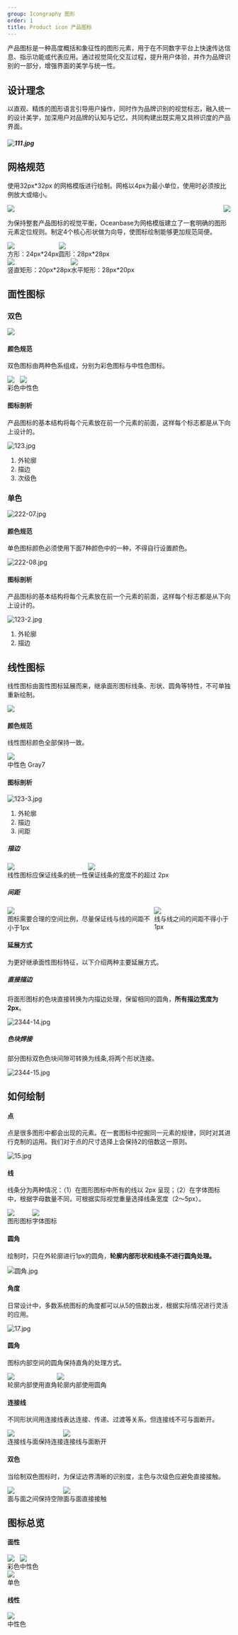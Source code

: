 ```yaml
---
group: Icongraphy 图形
order: 1
title: Product icon 产品图标
---
```


产品图标是一种高度概括和象征性的图形元素，用于在不同数字平台上快速传达信息、指示功能或代表应用。通过视觉简化交互过程，提升用户体验，并作为品牌识别的一部分，增强界面的美学与统一性。

## 设计理念

以直观、精炼的图形语言引导用户操作，同时作为品牌识别的视觉标志，融入统一的设计美学，加深用户对品牌的认知与记忆，共同构建出既实用又具辨识度的产品界面。

##### ![111.jpg](https://mdn.alipayobjects.com/oceanbase_design/afts/img/UpAFSpSwXqEAAAAAAAAAAAAADv3-AQBr/original)

## 网格规范

使用32px\*32px 的网格模版进行绘制。网格以4px为最小单位，使用时必须按比例放大或缩小。

<div style="display: flex; justify-content: space-between">
  <div>
    <img src="https://mdn.alipayobjects.com/oceanbase_design/afts/img/qFlcTJvbsL0AAAAAAAAAAAAADv3-AQBr/original" />
  </div>
  <div>
    <img src="https://mdn.alipayobjects.com/oceanbase_design/afts/img/1oVBSo1ZkZYAAAAAAAAAAAAADv3-AQBr/original" />
  </div>
</div>

为保持整套产品图标的视觉平衡，Oceanbase为网格模版建立了一套明确的图形元素定位规则。制定4个核心形状做为向导，使图标绘制能够更加规范简便。

<div style="display: flex">
  <div>
    <img src="https://mdn.alipayobjects.com/oceanbase_design/afts/img/IAw4R4Tl69sAAAAAAAAAAAAADv3-AQBr/original" />
    <div class="image-description-center">方形：24px*24px</div>
  </div>
  <div>
    <img src="https://mdn.alipayobjects.com/oceanbase_design/afts/img/NDu6T7VSQQwAAAAAAAAAAAAADv3-AQBr/original" />
    <div class="image-description-center">圆形：28px*28px</div>
  </div>
</div>

<div style="display: flex">
  <div>
    <img src="https://mdn.alipayobjects.com/oceanbase_design/afts/img/KLtyRYYHYBAAAAAAAAAAAAAADv3-AQBr/original" />
    <div class="image-description-center">竖直矩形：20px*28px</div>
  </div>
  <div>
    <img src="https://mdn.alipayobjects.com/oceanbase_design/afts/img/7qCbQJODjtIAAAAAAAAAAAAADv3-AQBr/original" />
    <div class="image-description-center">水平矩形：28px*20px</div>
  </div>
</div>

## 面性图标

### 双色

![](https://mdn.alipayobjects.com/oceanbase_design/afts/img/JqBgTL1slXoAAAAAAAAAAAAADv3-AQBr/original)

#### 颜色规范

双色图标由两种色系组成，分别为彩色图标与中性色图标。

<div style="display: flex">
  <div>
    <img src="https://mdn.alipayobjects.com/oceanbase_design/afts/img/cfIiRoJyY4MAAAAAAAAAAAAADv3-AQBr/original" />
    <div class="image-description-center">彩色</div>
  </div>
  <div>
    <img src="https://mdn.alipayobjects.com/oceanbase_design/afts/img/Gx0KRLzbfvkAAAAAAAAAAAAADv3-AQBr/original" />
    <div class="image-description-center">中性色</div>
  </div>
</div>

#### 图标剖析

产品图标的基本结构将每个元素放在前一个元素的前面，这样每个标志都是从下向上设计的。

![123.jpg](https://mdn.alipayobjects.com/oceanbase_design/afts/img/cJrdQJluIhAAAAAAAAAAAAAADv3-AQBr/original)

1. 外轮廓
2. 描边
3. 次级色

### 单色

![222-07.jpg](https://mdn.alipayobjects.com/oceanbase_design/afts/img/NGdJTZWxj6AAAAAAAAAAAAAADv3-AQBr/original)

#### 颜色规范

单色图标颜色必须使用下面7种颜色中的一种，不得自行设置颜色。

![222-08.jpg](https://mdn.alipayobjects.com/oceanbase_design/afts/img/HuWWTrJBa6MAAAAAAAAAAAAADv3-AQBr/original)

#### 图标剖析

产品图标的基本结构将每个元素放在前一个元素的前面，这样每个标志都是从下向上设计的。

![123-2.jpg](https://mdn.alipayobjects.com/oceanbase_design/afts/img/qBrBQLNVbTIAAAAAAAAAAAAADv3-AQBr/original)

1. 外轮廓
2. 描边

## 线性图标

线性图标由面性图标延展而来，继承面形图标线条、形状、圆角等特性，不可单独重新绘制。

![](https://mdn.alipayobjects.com/oceanbase_design/afts/img/uQoeQL66iRIAAAAAAAAAAAAADv3-AQBr/original)

#### 颜色规范

线性图标颜色全部保持一致。

<div><img src="https://mdn.alipayobjects.com/oceanbase_design/afts/img/r45pRZ4WgEEAAAAAAAAAAAAADv3-AQBr/original" /><div class="image-description">中性色 Gray7</div></div>

#### 图标剖析

![123-3.jpg](https://mdn.alipayobjects.com/oceanbase_design/afts/img/v1d7Q7Ul-r8AAAAAAAAAAAAADv3-AQBr/original)

1. 外轮廓
2. 描边
3. 间距

##### 描边

<div style="display: flex">
  <div>
    <img src="https://mdn.alipayobjects.com/oceanbase_design/afts/img/G5PzTasnqQMAAAAAAAAAAAAADv3-AQBr/original" />
    <div class="image-description">线性图标应保证线条的统一性</div>
  </div>
  <div>
    <img src="https://mdn.alipayobjects.com/oceanbase_design/afts/img/z98uTb1y23UAAAAAAAAAAAAADv3-AQBr/original" />
    <div class="image-description">保证线条的宽度不的超过 2px</div>
  </div>
</div>

##### 间距

<div style="display: flex">
  <div>
    <img src="https://mdn.alipayobjects.com/oceanbase_design/afts/img/QEY8TJfaMigAAAAAAAAAAAAADv3-AQBr/original" />
    <div class="image-description">图标需要合理的空间比例，尽量保证线与线的间距不小于1px</div>
  </div>
  <div>
    <img src="https://mdn.alipayobjects.com/oceanbase_design/afts/img/K4sAS4ZAyMoAAAAAAAAAAAAADv3-AQBr/original" />
    <div class="image-description">线与线之间的间距不得小于 1px</div>
  </div>
</div>

#### 延展方式

为更好继承面性图标特征，以下介绍两种主要延展方式。

##### 直接描边

将面形图标的色块直接转换为内描边处理，保留相同的圆角，**所有描边宽度为2px**。

![2344-14.jpg](https://mdn.alipayobjects.com/oceanbase_design/afts/img/9CnVQKwg2k8AAAAAAAAAAAAADv3-AQBr/original)

##### 色块焊接

部分图标双色色块间隙可转换为线条,将两个形状连接。

![2344-15.jpg](https://mdn.alipayobjects.com/oceanbase_design/afts/img/Shy6ToEyo7oAAAAAAAAAAAAADv3-AQBr/original)

## 如何绘制

#### 点

点是很多图形中都会出现的元素。在一套图标中挖掘同一元素的规律，同时对其进行克制的运用。我们对于点的尺寸选择上会保持2的倍数这一原则。

![15.jpg](https://mdn.alipayobjects.com/oceanbase_design/afts/img/GB4OT7j2E4sAAAAAAAAAAAAADv3-AQBr/original)

#### 线

线条分为两种情况：（1）在图形图标中所有的线以 2px 呈现；（2）在字体图标中，根据字母数量不同，可根据实际视觉重量选择线条宽度（2～5px）。

<div style="display: flex">
  <div>
    <img src="https://mdn.alipayobjects.com/oceanbase_design/afts/img/_yMjSagSOcIAAAAAAAAAAAAADv3-AQBr/original" />
    <div class="image-description-center">图形图标</div>
  </div>
  <div>
    <img src="https://mdn.alipayobjects.com/oceanbase_design/afts/img/J0nHSp35MZEAAAAAAAAAAAAADv3-AQBr/original" />
    <div class="image-description-center">字体图标</div>
  </div>
</div>

#### 圆角

绘制时，只在外轮廓进行1px的圆角，**轮廓内部形状和线条不进行圆角处理。**

![圆角.jpg](https://mdn.alipayobjects.com/oceanbase_design/afts/img/Cq5wTYhxCFwAAAAAAAAAAAAADv3-AQBr/original)

#### 角度

日常设计中，多数系统图标的角度都可以从5的倍数出发，根据实际情况进行灵活的应用。

![17.jpg](https://mdn.alipayobjects.com/oceanbase_design/afts/img/TyRST7Zdq5sAAAAAAAAAAAAADv3-AQBr/original)

#### 圆角

图标内部空间的圆角保持直角的处理方式。

<div style="display: flex">
  <div>
    <img src="https://mdn.alipayobjects.com/oceanbase_design/afts/img/kY9xSIAO6kUAAAAAAAAAAAAADv3-AQBr/original" />
    <div class="image-description">轮廓内部使用直角</div>
  </div>
  <div>
    <img src="https://mdn.alipayobjects.com/oceanbase_design/afts/img/ChWDQ6ehk84AAAAAAAAAAAAADv3-AQBr/original" />
    <div class="image-description">轮廓内部使用圆角</div>
  </div>
</div>

#### 连接线

不同形状间用连接线表达连接、传递、过渡等关系，但连接线不可与面断开。

<div style="display: flex">
  <div>
    <img src="https://mdn.alipayobjects.com/oceanbase_design/afts/img/tjWURquqAMAAAAAAAAAAAAAADv3-AQBr/original" />
    <div class="image-description">连接线与面保持连接</div>
  </div>
  <div>
    <img src="https://mdn.alipayobjects.com/oceanbase_design/afts/img/lwWBTZCop8MAAAAAAAAAAAAADv3-AQBr/original" />
    <div class="image-description">连接线与面断开</div>
  </div>
</div>

#### 双色

当绘制双色图标时，为保证边界清晰的识别度，主色与次级色应避免直接接触。

<div style="display: flex">
  <div>
    <img src="https://mdn.alipayobjects.com/oceanbase_design/afts/img/OxjJQZcxLPMAAAAAAAAAAAAADv3-AQBr/original" />
    <div class="image-description">面与面之间保持空隙</div>
  </div>
  <div>
    <img src="https://mdn.alipayobjects.com/oceanbase_design/afts/img/gmyZQLl90NkAAAAAAAAAAAAADv3-AQBr/original" />
    <div class="image-description">面与面直接接触</div>
  </div>
</div>

## 图标总览

#### 面性

<div style="display: flex">
  <div>
    <img src="https://mdn.alipayobjects.com/oceanbase_design/afts/img/cP-XTKAbnQMAAAAAAAAAAAAADv3-AQBr/original" />
    <div class="image-description-center">彩色</div>
  </div>
  <div>
    <img src="https://mdn.alipayobjects.com/oceanbase_design/afts/img/b84ORJtt6JAAAAAAAAAAAAAADv3-AQBr/original" />
    <div class="image-description-center">中性色</div>
  </div>
</div>

<div><img src="https://mdn.alipayobjects.com/oceanbase_design/afts/img/5NCoTbanq0YAAAAAAAAAAAAADv3-AQBr/original" /><div class="image-description">单色</div></div>

#### 线性

<div><img src="https://mdn.alipayobjects.com/oceanbase_design/afts/img/kQJ6QZj-x3MAAAAAAAAAAAAADv3-AQBr/original" /><div class="image-description">中性色</div></div>

#
